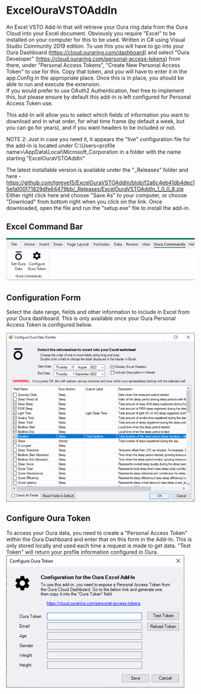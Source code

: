 # ExcelOuraVSTOAddIn
An Excel VSTO Add-In that will retrieve your Oura ring data from the Oura Cloud into your Excel document. 
Obviously you require "Excel" to be installed on your computer for this to be used. 
Written in C# using Visual Studio Community 2019 edition. 
To use this you will have to go into your Oura Dashboard (https://cloud.ouraring.com/dashboard) and 
select "Oura Developer" (https://cloud.ouraring.com/personal-access-tokens) from there, under "Personal 
Access Tokens", "Create New Personal Access Token" to use for this. Copy that token, and you will have to 
enter it in the app.Config in the appropriate place. Once this is in place, you should be able to run and 
execute the extension.  
If you would prefer to use OAuth2 Authentication, feel free to implement this, but please ensure by default
this add-in is left configured for Personal Access Token use.

This add-In will allow you to select which fields of information you want to download and in what order, for 
what time frame (by default a week, but you can go for years), and if you want headers to be included or not. 

NOTE 2: Just in case you need it, it appears the "live" configuration file for the add-in is located under
C:\Users\<profile name>\AppData\Local\Microsoft_Corporation
in a folder with the name starting "ExcelOuraVSTOAddIn"

The latest installable version is available under the "_Releases" folder and here - https://github.com/tgreve15/ExcelOuraVSTOAddIn/blob/f2a6c4eb41db4dec15efaf00f71829dfe64479bb/_Releases/ExcelOuraVSTOAddIn_1_0_0_8.zip
Either right click here and choose "Save As" to your computer, or choose "Download" from bottom right when you click on the link. Once downloaded, open the file and run the "setup.exe" file to install the add-in.

## Excel Command Bar
![Oura Command Bar](/_images/ExcelOuraTabBarCommands.jpg)

## Configuration Form
Select the date range, fields and other information to include in Excel from your Oura dashboard. This is only available once your Oura Personal Access Token is configured below.

![Oura Configuration Form](/_images/ExcelOuraConfigurationForm.jpg)

## Configure Oura Token
To access your Oura data, you need to create a "Personal Access Token" within the Oura Dashboard and enter that on this form in the Add-In. This is only stored locally and used each time a request is made to get data. "Test Token" will return your profile information configured in Oura. 
![Oura Token Configuration](_images/ExcelOuraTokenConfiguration.jpg)
